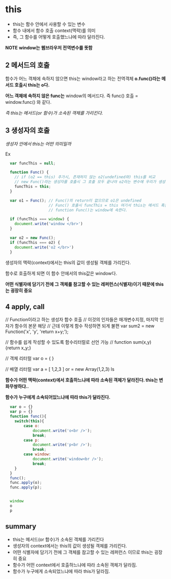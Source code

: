 # this

- this는 함수 안에서 사용할 수 있는 변수
- 함수 내에서 함수 호출 context(맥락)를 의미
- 즉, 그 함수를 어떻게 호출했느냐에 따라 달라진다.



**NOTE**
**window는 웹브라우저 전역변수를 뜻함**

## 2 메서드의 호출

함수가 어느 객체에 속하지 않으면 this는 window라고 하는 전역객체
**o.func()라는 메서드 호출시 this는 o다.**

**어느 객체에 속하지 않은 func는**
window의 메서드다. 즉 func() 호출 = window.func() 와 같다.


*즉 this는 메서드(or 함수)가 소속된 객체를 가리킨다.*


## 3 생성자의 호출

*생성자 안에서 this는 어떤 의미일까*

Ex
```javascript
  var funcThis = null;

  function Func() {
    // if (o2 == this) 추가시, 존재하지 않는 o2(undefined와) this를 비교
    // new Func()라는 생성자를 호출시 그 호출 모두 끝나야 o2라는 변수에 우리가 생성한 객체가 할당된다. 즉 undefined다.
    funcThis = this;
  }

  var o1 = Func(); // Func()의 return이 없으므로 o1은 undefined
                   // Func() 호출시 funcThis = this 여기서 this는 메서드 혹은 함수가 소속된 객체를 가리킨다.
                   // function Func()는 window에 속한다.

  if (funcThis === window) {
    document.write('window </br>')
  }

  var o2 = new Func();
  if (funcThis === o2) {
    document.write('o2 </br>')
  }
```
생성자의 맥락(context)에서는 this의 값이 생성될 객체를 가리킨다.

함수로 호출하게 되면 이 함수 안에서의 this값은 window다.

**어떤 식별자에 담기기 전에 그 객체를 참고할 수 있는 레퍼런스(식별자)이기 때문에 this는 굉장히 중요**


## 4 apply, call

// Function이라고 하는 생성자 함수 호출
// 이것의 인자들은 매개변수지정, 마지막 인자가 함수의 본문 해당
// 근데 이렇게 함수 작성하면 되게 불편
var sum2 = new Function('x', 'y', 'return x+y;');

// 함수를 쉽게 작성할 수 있도록 함수리터럴로 선언 가능
//
function sum(x,y){return x_y;}

// 객체 리터럴
var o = {      }

// 배열 리터럴
var a = [ 1,2,3 ] or = new Array(1,2,3)
ls


**함수가 어떤 맥락(context)에서 호출하느냐에 따라 소속된 객체가 달라진다. this는 변화무쌍하댜..**

**함수가 누구에게 소속되어있느냐에 따라 this가 달라진다.**
```javascript
  var o = {}
  var p = {}
  function func(){
    switch(this){
        case o:
            document.write('o<br />');
            break;
        case p:
            document.write('p<br />');
            break;
        case window:
            document.write('window<br />');
            break;
    }
  }
  func();
  func.apply(o);
  func.apply(p);


  window
  o
  p
```

## summary
- this는 메서드(or 함수)가 소속된 객체를 가리킨다
- 생성자의 context에서는 this의 값이 생성될 객체를 가리킨다.
- 어떤 식별자에 담기기 전에 그 객체를 참고할 수 있는 레퍼런스 이므로 this는 굉장히 중요
- 함수가 어떤 context에서 호출하느냐에 따라 소속된 객체가 달라짐.
- 함수가 누구에게 소속되었느냐에 따라 this가 달라짐.
